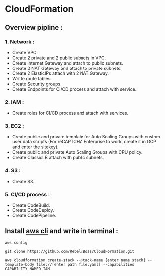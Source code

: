 # CloudFormation
## Overview pipline :
### 1. Network :
- Create VPC. 
- Create 2 private and 2 public subnets in VPC.
- Create Internet Gateway and attach to public subnets.
- Create 2 NAT Gateway and attach to private subnets.
- Create 2 ElasticIPs attach with 2 NAT Gateway.
- Writte route tables.
- Create Security groups.
- Create Endpoints for CI/CD process and attach with service.
### 2. IAM :
- Create roles for CI/CD process and attach with services.
### 3. EC2 :
- Create public and private template for Auto Scaling Groups with custom user data scripts (For reCAPTCHA Enterprise to work, create it in GCP and enter the sitekey).
- Create public and private Auto Scaling Groups with CPU policy.
- Create ClassicLB attach with public subnets.
### 4. S3 :
- Create S3.
### 5. CI/CD process :
- Create CodeBuild.
- Create CodeDeploy.
- Create CodePipeline.
      
## Install [aws cli](https://docs.aws.amazon.com/cli/latest/userguide/getting-started-install.html) and write in terminal :
```
aws config
```
```
git clone https://github.com/RebelsBoss/CloudFormation.git
```
```
aws cloudformation create-stack --stack-name [enter name stack] --template-body file://[enter path file.yaml] --capabilities CAPABILITY_NAMED_IAM

```
